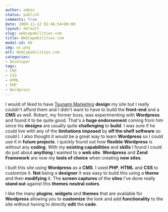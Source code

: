```yaml
---
author: admin
status: publish
comments: true
date: 2009-11-12 02:46:54+00:00
layout: default
slug: webcapabilities-com
title: WebCapabilities.com
modal-id: 66
img: wc.png
alt: WebCapabilities.com
categories:
- Developer
tags:
- CMS
- CSS
- HTML
- PHP
- Wordpress
---
```

I would of liked to have [Tsunami Marketing](http://www.tsunamimarketing.com/) **design** my site but I really couldn't afford them and I didn't want to have to build the **front-end** and a **CMS** as well. Robert, my former boss, was experimenting with **Wordpress** and found it to be quite good. That's a **huge endorsement** coming from him since his **designs** are usually quite **challenging** to **build**. I was sure if he could live with any of the **limitations imposed** by **off the shelf software** so could I. I also thought it would be a great way to learn **Wordpress** so I could use it in **future projects**. I quickly found out how **flexible** **Wordpress** is without any **coding**. With my **existing capabilities** and **skills** I found I could do just about **anything** I wanted to a **web site**. **Wordpress** and **Zend Framework** are now my **tools of choice** when creating **new sites**.



I built this site using **Wordpress** as a **CMS**. I used **PHP**, **HTML** and **CSS** to customize it. **Not** being a **designer** it was easy to build this using a **theme** and then **modifying** it. The **screen captures** of the **sites** I've done really **stand out** against this **themes** **neutral colors**.



I like the many **plugins**, **widgets** and **themes** that are available for **Wordpress** allowing you to **customize** the look and add **functionality** to the site without having to directly **edit** the **code**.
